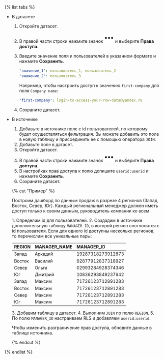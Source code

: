 {% list tabs %}

- В датасете

  1. Откройте датасет.
  1. В правой части строки нажмите значок ![image](../../../_assets/console-icons/ellipsis.svg) и выберите **Права доступа**.
  1. Введите значение поля и пользователей в указанном формате и нажмите **Сохранить**.

      ```yaml
      'значение_1': пользователь_1, пользователь_2
      'значение_2': пользователь_3
      ```

      Например, чтобы настроить доступ к значению `first-company` для поля `Company name`:

      
      ```yaml
      'first-company': login-to-access-your-row-data@yandex.ru
      ```


  1.  Сохраните датасет.

- В источнике

  1. Добавьте в источнике поле с id пользователей, по которому будет осуществляться фильтрация. Вы можете добавить это поле в новую таблицу и присоединить ее с помощью оператора `JOIN`.
  1. Добавьте поле в датасет.
  1. Откройте датасет.
  1. В правой части строки нажмите значок ![image](../../../_assets/console-icons/ellipsis.svg) и выберите **Права доступа**.
  1. В настройках прав доступа к полю допишите `userid:userid` и нажмите **Сохранить**.
  1. Сохраните датасет.

  {% cut "Пример" %}

  Построим дашборд по данным продаж в разрезе 4 регионов (Запад, Восток, Север, Юг). Каждый региональный менеджер должен иметь доступ только к своим данным, руководитель компании ко всем.

  1\. Определим id для пользователей. 
  2\. Создадим в источнике дополнительную таблицу `MANAGER_ID`, в которой регион соотносится с id пользователя. Если для одного id доступны несколько регионов, то перечислим все уникальные пары:

    | REGION | MANAGER_NAME | MANAGER_ID        |
    |--------|--------------|-------------------|
    | Запад  | Аркадий      | 19287318273912873 |
    | Восток | Василий      | 92877912837318927 |
    | Север  | Ольга        | 02993284928374346 |
    | Юг     | Дмитрий      | 10836293849237642 |
    | Запад  | Максим       | 71726123712891283 |
    | Восток | Максим       | 71726123712891283 |
    | Север  | Максим       | 71726123712891283 |
    | Юг     | Максим       | 71726123712891283 |

  3\. Добавим таблицу в датасет.
  4\. Выполним `JOIN` по полю `REGION`.
  5\. По полю `MANAGER_ID` настраиваем RLS и добавляем `userid:userid`.

  Чтобы изменить разграничение прав доступа, обновите данные в таблице источника.

  {% endcut %}

{% endlist %}

